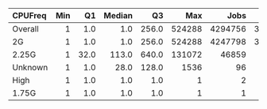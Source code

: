 | CPUFreq   |   Min |   Q1 |   Median |    Q3 |    Max |    Jobs |     Nodeh |   PercentUse |   Users |   Projects |
|:----------|------:|-----:|---------:|------:|-------:|--------:|----------:|-------------:|--------:|-----------:|
| Overall   |     1 |  1.0 |      1.0 | 256.0 | 524288 | 4294756 | 3680385.9 |        100.0 |     897 |        118 |
| 2G        |     1 |  1.0 |      1.0 | 256.0 | 524288 | 4247798 | 3130751.6 |         85.1 |     833 |        114 |
| 2.25G     |     1 | 32.0 |    113.0 | 640.0 | 131072 |   46859 |  549612.0 |         14.9 |     124 |         28 |
| Unknown   |     1 |  1.0 |     28.0 | 128.0 |   1536 |      96 |      22.3 |          0.0 |      13 |          8 |
| High      |     1 |  1.0 |      1.0 |   1.0 |      1 |       2 |       0.0 |          0.0 |       1 |          1 |
| 1.75G     |     1 |  1.0 |      1.0 |   1.0 |      1 |       1 |       0.0 |          0.0 |       1 |          1 |